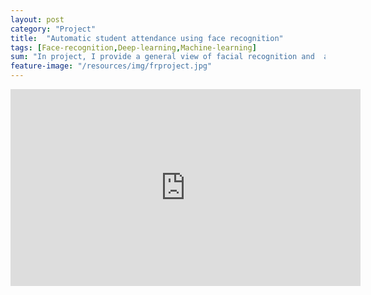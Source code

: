 ```yaml
---
layout: post
category: "Project"
title:  "Automatic student attendance using face recognition"
tags: [Face-recognition,Deep-learning,Machine-learning]
sum: "In project, I provide a general view of facial recognition and  and its the real life applications."
feature-image: "/resources/img/frproject.jpg"
---
```

<iframe width="560" height="315" src="https://www.youtube.com/watch?v=EOA7ys55NFI" frameborder="0" allow="accelerometer; autoplay; encrypted-media; gyroscope; picture-in-picture" allowfullscreen></iframe>
